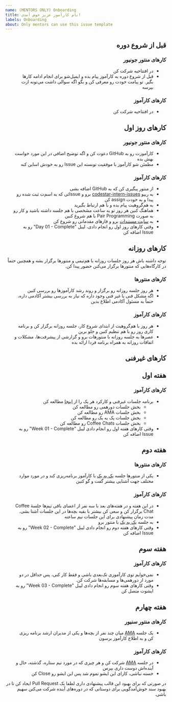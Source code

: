 ```yaml
---
name: (MENTORS ONLY) Onboarding
title: نام کارآموز عزیز خوش آمدی!
labels: Onboarding
about: Only mentors can use this issue template
---
```


<div dir="rtl">

## قبل از شروع دوره

### کارهای منتور جونیور

-   در افتتاحیه شرکت کن
-   قبل از شروع دوره به کارآموز پیام بده و ایمیل‌شو برای انجام ادامه کارها بگیر. تو پیامت خودت رو معرفی کن و بگو اگه سوالی داشت می‌تونه ازت بپرسه

### کار‌های کارآموز

-   در افتتاحیه شرکت کن

## کار‌های روز اول

### کار‌های منتور جونیور

-   کارآموزت رو به GitHub دعوت کن و اگه توضیح اضافی در این مورد خواست بهش بده
-   مطمئن شو کارآموز با موفقیت تونسته این Issue رو به خودش اساین کنه

### کار‌های کارآموز

-   از منتور پیگیری کن که به GitHub اضافه بشی
-   به ریپو [codestar-intern-issues](https://github.com/Star-Academy/codestar-intern-issues/issues/) برو و Issueئی که به اسم‌ت ثبت شده رو پیدا و به خودت assign کن
-   به هم‌گروهیت پیام بده و با هم ارتباط بگیرید
-   هماهنگ کنین هر روز تو یه ساعت مشخصی با هم جلسه داشته باشید و کار رو به صورت Pair Programming با هم شروع کنین
-   به [سایت مستندات](https://docs.code-star.ir/) برو و فازهای مقدماتی رو شروع کن
-   وقتی کار‌های روز اول رو انجام دادی، لیبل "Day 01 - Complete" رو به Issue اضافه کن

## کار‌های روزانه

توجه داشته باش هر روز جلسات روزانه با هم‌تیمی و منتور‌ها برگزار بشه و همچنین حتماً در کارگاه‌هایی که منتور‌ها برگزار
می‌کنن حضور پیدا کن.

### کار‌های منتورها

-   هر روز جلسه روزانه رو برگزار و روند رشد کارآموزها رو بررسی کنین
-   اگه مشکل فنی یا غیر فنی وجود داره که نیاز به بررسی بیشتر آکادمی داره، حتماً به مسئول آکادمی اطلاع بدین

### کار‌های کارآموز

-   هر روز با هم‌گروهیت از ابتدای شروع کار، جلسه روزانه برگزار کن و برنامه کاری روز رو با هم تنظیم کنین و جلو برین
-   عصرها به جلسه روزانه با منتورهات برو و گزارشی از پیشرفت‌ها، مشکلات و اتفاقات روزانه به همراه برنامه فردا ارائه بده

## کار‌های غیر‌فنی

## هفته اول

### کار‌های کارآموز

-   برنامه جلسات غیر‌فنی و کارکرد هر یک را از [اینجا](https://github.com/Star-Academy/codestar-internship/blob/master/Non-Tech/non-tech-sessions.md) مطالعه کن
    -   بخش جلسات دورهمی رو مطالعه کن
    -   بخش جلسات AMA رو مطالعه کن
    -   بخش جلسات یک به یک رو مطالعه کن
    -   بخش جلسات Coffee Chats رو مطالعه کن
-   وقتی کار‌های هفته اول رو انجام دادی لیبل "Week 01 - Complete" رو به Issue اضافه کن

## هفته دوم

### کارهای منتور‌ها

-   یکی از منتور‌ها جلسه [یک به یک](https://knowyourteam.com/blog/2018/01/03/7-ways-to-prepare-for-an-effective-one-on-one-meeting-with-your-manager/) با کارآموز برنامه‌ریزی کند و در مورد موارد مختلف جهت آشنایی بیشتر گفت و گو کنین

### کارهای کارآموز

-   در این هفته و در هفته‌های بعد با سه نفر از اعضای باقی تیم‌ها جلسۀ Coffee Chat برگزار کن و سعی کن بیشتر با بقیه بچه‌ها در این جلسات آشنا بشی. مدت زمان پیشنهادی برای این جلسات نیم ساعته
-   به جلسه [یک به یک](https://knowyourteam.com/blog/2018/01/03/7-ways-to-prepare-for-an-effective-one-on-one-meeting-with-your-manager/) با منتور برو
-   وقتی کار‌های هفته دوم رو انجام دادی لیبل "Week 02 - Complete" رو به Issue اضافه کن

## هفته سوم

### کارهای کارآموز

-   نمی‌خوایم توی کارآموزی تک‌بعدی باشی و فقط کار کنی، پس حداقل در دو مورد از دورهمی‌ها و مسابقه‌ها شرکت کن.
-   وقتی کار‌های هفته سوم رو انجام دادی لیبل "Week 03 - Complete" رو به ایشوت متصل کن

## هفته چهارم

### کارهای منتور سنیور

-   یک جلسه [AMA](https://about.gitlab.com/company/culture/all-remote/learning-and-development/#ask-me-anything-ama-group-conversations-and-key-meetings) میان چند نفر از بچه‌ها و یکی از مدیران ارشد برنامه ریزی کن و به اطلاع کارآموز برسون

### کارهای کارآموز

-   در جلسه [AMA](https://about.gitlab.com/company/culture/all-remote/learning-and-development/#ask-me-anything-ama-group-conversations-and-key-meetings) شرکت کن و هر چیزی که در مورد تیم ستاره، گذشته‌، حال و آینده‌اش دوست داری بپرس
-   خسته نباشی، کارای این ایشو تموم شد پس این ایشو رو Close کن

در صورتی که برای بهبود این قالب پیشنهادی داری لطفا یک Pull Request ایجاد کن تا در بهبود سند خوش‌آمدگویی برای دوستانی که در دوره‌های آینده شرکت می‌کنن سهیم باشی.

</div>
